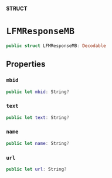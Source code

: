 **STRUCT**

# `LFMResponseMB`

```swift
public struct LFMResponseMB: Decodable
```

## Properties
### `mbid`

```swift
public let mbid: String?
```

### `text`

```swift
public let text: String?
```

### `name`

```swift
public let name: String?
```

### `url`

```swift
public let url: String?
```
